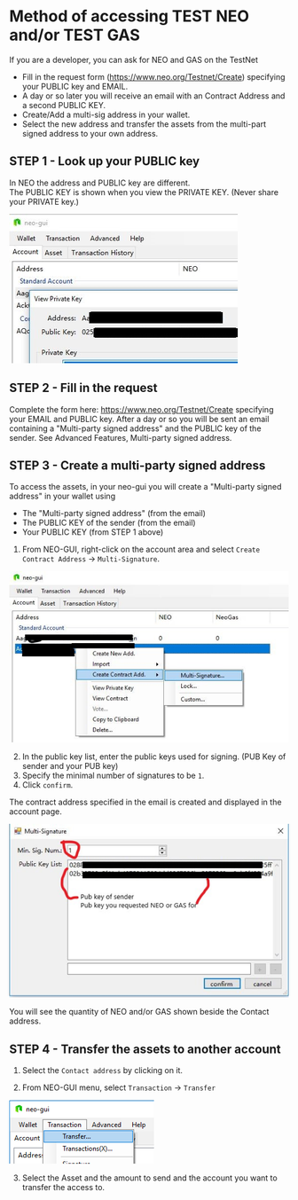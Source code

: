 # Method of accessing TEST NEO and/or TEST GAS

If you are a developer, you can ask for NEO and GAS on the TestNet 

- Fill in the request form (https://www.neo.org/Testnet/Create) specifying your PUBLIC key and EMAIL.
- A day or so later you will receive an email with an Contract Address and a second PUBLIC KEY. 
- Create/Add a multi-sig address in your wallet.
- Select the new address and transfer the assets from the multi-part signed address to your own address.

## STEP 1 - Look up your PUBLIC key
In NEO the address and PUBLIC key are different.  
The PUBLIC KEY is shown when you view the PRIVATE KEY. (Never share your PRIVATE key.)

  ![image](/assets/neo_gas_0.jpg)

## STEP 2 - Fill in the request
Complete the form here: https://www.neo.org/Testnet/Create specifying your EMAIL and PUBLIC key.
After a day or so you will be sent an email containing a "Multi-party signed address" and the PUBLIC key of the sender. See Advanced Features, Multi-party signed address.

## STEP 3 - Create a multi-party signed address
To access the assets, in your neo-gui you will create a "Multi-party signed address" in your wallet using 
- The "Multi-party signed address" (from the email) 
- The PUBLIC KEY of the sender (from the email)
- Your PUBLIC KEY (from STEP 1 above) 

1. From NEO-GUI, right-click on the account area and select `Create Contract Address` -> `Multi-Signature`.

  ![image](/assets/neo_gas_1.jpg)

2. In the public key list, enter the public keys used for signing. (PUB Key of sender and your PUB key) 
3. Specify the minimal number of signatures to be  `1`.
4. Click `confirm`.

The contract address specified in the email is created and displayed in the account page.

![image](/assets/neo_gas_2.jpg)

You will see the quantity of NEO and/or GAS shown beside the Contact address.


## STEP 4 - Transfer the assets to another account

1. Select the `Contact address` by clicking on it.

2. From NEO-GUI menu, select `Transaction` -> `Transfer`

![image](/assets/neo_gas_3.png)

3. Select the Asset and the amount to send and the account you want to transfer the access to. 

